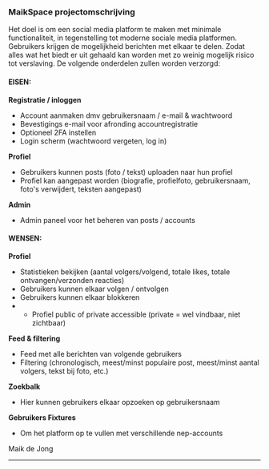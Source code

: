 ### MaikSpace projectomschrijving
Het doel is om een social media platform te maken met minimale functionaliteit, in tegenstelling tot moderne sociale media platformen. Gebruikers krijgen de mogelijkheid berichten met elkaar te delen. Zodat alles wat het biedt er uit gehaald kan worden met zo weinig mogelijk risico tot verslaving.
De volgende onderdelen zullen worden verzorgd:

#### EISEN:
**Registratie / inloggen**
- Account aanmaken dmv gebruikersnaam / e-mail & wachtwoord
- Bevestigings e-mail voor afronding accountregistratie
- Optioneel 2FA instellen
- Login scherm (wachtwoord vergeten, log in)

**Profiel**
- Gebruikers kunnen posts (foto / tekst) uploaden naar hun profiel
- Profiel kan aangepast worden (biografie, profielfoto, gebruikersnaam, foto's verwijdert, teksten aangepast)

**Admin**
- Admin paneel voor het beheren van posts / accounts

#### WENSEN:
**Profiel**
- Statistieken bekijken (aantal volgers/volgend, totale likes, totale ontvangen/verzonden reacties)
- Gebruikers kunnen elkaar volgen / ontvolgen
- Gebruikers kunnen elkaar blokkeren
- - Profiel public of private accessible (private = wel vindbaar, niet zichtbaar)

**Feed & filtering**
- Feed met alle berichten van volgende gebruikers
- Filtering (chronologisch, meest/minst populaire post, meest/minst aantal volgers, tekst bij foto, etc.)

**Zoekbalk**
- Hier kunnen gebruikers elkaar opzoeken op gebruikersnaam

**Gebruikers Fixtures**
- Om het platform op te vullen met verschillende nep-accounts

Maik de Jong

---